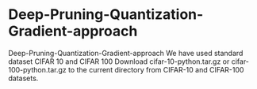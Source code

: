 # Deep-Pruning-Quantization-Gradient-approach
Deep-Pruning-Quantization-Gradient-approach
We have used standard dataset CIFAR 10 and CIFAR 100
Download cifar-10-python.tar.gz or cifar-100-python.tar.gz to the current directory from CIFAR-10 and CIFAR-100 datasets.
